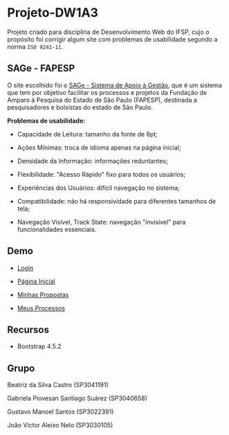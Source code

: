 # Projeto-DW1A3

Projeto criado para disciplina de Desenvolvimento Web do IFSP, cujo o propósito foi corrigir algum site com problemas de usabilidade segundo a norma ``ISO 9241-11``.

## SAGe - FAPESP

O site escolhido foi o [SAGe - Sistema de Apoio à Gestão](https://sage.fapesp.br/), que é um sistema que tem por objetivo facilitar os processos e projetos da Fundação de Amparo à Pesquisa do Estado de São Paulo (FAPESP), destinada a pesquisadores e bolsistas do estado de São Paulo.

**Problemas de usabilidade:**

-  Capacidade de Leitura: tamanho da fonte de 8pt;

- Ações Mínimas: troca de idioma apenas na página inicial; 

- Densidade da Informação: informações reduntantes;

- Flexibilidade: "Acesso Rápido" fixo para todos os usuários;

- Experiências dos Usuários: difícil navegação no sistema;

- Compatibilidade: não há responsividade para diferentes tamanhos de tela;

- Navegação Visível, Track State: navegação "invisível" para funcionalidades essenciais.

## Demo

- [Login](https://gabipz.github.io/Projeto-DW1A3/)

- [Página Inicial](https://gabipz.github.io/Projeto-DW1A3/pagina-inicial)

- [Minhas Propostas](https://gabipz.github.io/Projeto-DW1A3/pagina-propostas.html)

- [Meus Processos](https://gabipz.github.io/Projeto-DW1A3/pagina-processos.html)

## Recursos

- Bootstrap 4.5.2

## Grupo

Beatriz da Silva Castro (SP3041191)

Gabriela Piovesan Santiago Suárez (SP3040658)

Gustavo Manoel Santos (SP3022391)

João Victor Aleixo Nelo (SP3030105)